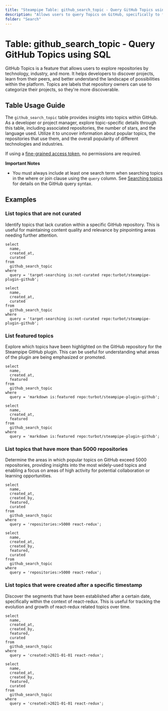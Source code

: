 ```yaml
---
title: "Steampipe Table: github_search_topic - Query GitHub Topics using SQL"
description: "Allows users to query Topics on GitHub, specifically to find repositories associated with a specific topic, providing insights into the popularity and usage of certain topics across repositories."
folder: "Search"
---
```


# Table: github_search_topic - Query GitHub Topics using SQL

GitHub Topics is a feature that allows users to explore repositories by technology, industry, and more. It helps developers to discover projects, learn from their peers, and better understand the landscape of possibilities within the platform. Topics are labels that repository owners can use to categorize their projects, so they're more discoverable.

## Table Usage Guide

The `github_search_topic` table provides insights into topics within GitHub. As a developer or project manager, explore topic-specific details through this table, including associated repositories, the number of stars, and the language used. Utilize it to uncover information about popular topics, the repositories that use them, and the overall popularity of different technologies and industries.

If using a [fine-grained access token](https://docs.github.com/en/authentication/keeping-your-account-and-data-secure/managing-your-personal-access-tokens#creating-a-fine-grained-personal-access-token), no permissions are required.

**Important Notes**
- You must always include at least one search term when searching topics in the where or join clause using the `query` column. See [Searching topics](https://docs.github.com/search-github/searching-on-github/searching-topics) for details on the GitHub query syntax.

## Examples

### List topics that are not curated
Identify topics that lack curation within a specific GitHub repository. This is useful for maintaining content quality and relevance by pinpointing areas needing further attention.

```sql+postgres
select
  name,
  created_at,
  curated
from
  github_search_topic
where
  query = 'target-searching is:not-curated repo:turbot/steampipe-plugin-github';
```

```sql+sqlite
select
  name,
  created_at,
  curated
from
  github_search_topic
where
  query = 'target-searching is:not-curated repo:turbot/steampipe-plugin-github';
```

### List featured topics
Explore which topics have been highlighted on the GitHub repository for the Steampipe GitHub plugin. This can be useful for understanding what areas of the plugin are being emphasized or promoted.

```sql+postgres
select
  name,
  created_at,
  featured
from
  github_search_topic
where
  query = 'markdown is:featured repo:turbot/steampipe-plugin-github';
```

```sql+sqlite
select
  name,
  created_at,
  featured
from
  github_search_topic
where
  query = 'markdown is:featured repo:turbot/steampipe-plugin-github';
```

### List topics that have more than 5000 repositories
Determine the areas in which popular topics on GitHub exceed 5000 repositories, providing insights into the most widely-used topics and enabling a focus on areas of high activity for potential collaboration or learning opportunities.

```sql+postgres
select
  name,
  created_at,
  created_by,
  featured,
  curated
from
  github_search_topic
where
  query = 'repositories:>5000 react-redux';
```

```sql+sqlite
select
  name,
  created_at,
  created_by,
  featured,
  curated
from
  github_search_topic
where
  query = 'repositories:>5000 react-redux';
```

### List topics that were created after a specific timestamp
Discover the segments that have been established after a certain date, specifically within the context of react-redux. This is useful for tracking the evolution and growth of react-redux related topics over time.

```sql+postgres
select
  name,
  created_at,
  created_by,
  featured,
  curated
from
  github_search_topic
where
  query = 'created:>2021-01-01 react-redux';
```

```sql+sqlite
select
  name,
  created_at,
  created_by,
  featured,
  curated
from
  github_search_topic
where
  query = 'created:>2021-01-01 react-redux';
```